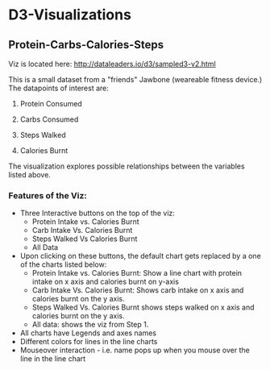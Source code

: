 # D3-Visualizations

## Protein-Carbs-Calories-Steps 
Viz is located here: http://dataleaders.io/d3/sampled3-v2.html

This is a small dataset from a "friends" Jawbone (weareable fitness device.) The datapoints of interest are:

1. Protein Consumed

2. Carbs Consumed

3. Steps Walked

4. Calories Burnt

The visualization explores possible relationships between the variables listed above. 

### Features of the Viz:
- Three Interactive buttons on the top of the viz:
    - Protein Intake vs. Calories Burnt
    - Carb Intake Vs. Calories Burnt
    - Steps Walked Vs Calories Burnt
    - All Data
- Upon clicking on these buttons, the default chart gets replaced by a one of the charts listed below:
    - Protein Intake vs. Calories Burnt: Show a line chart with protein intake on x axis and calories burnt on y-axis
    - Carb Intake Vs. Calories Burnt: Shows carb intake on x axis and calories burnt on the y axis.
    - Steps Walked Vs. Calories Burnt shows steps walked on x axis and calories burnt on the y axis.
    - All data: shows the viz from Step 1.
- All charts have Legends and axes names
- Different colors for lines in the line charts
- Mouseover interaction - i.e. name pops up when you mouse over the line in the line chart
